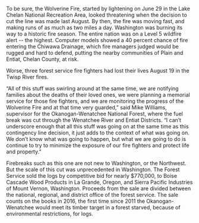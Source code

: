 To be sure, the Wolverine Fire, started by lightening on June 29 in the Lake Chelan National Recreation Area, looked threatening when the decision to cut the line was made last August. By then, the fire was moving fast, and making runs of as much as two miles a day. Washington was burning its way to a historic fire season. The entire nation was on a Level 5 wildfire alert -- the highest. Computer models showed a 40 percent chance of fire entering the Chiwawa Drainage, which fire managers judged would be rugged and hard to defend, putting the nearby communities of Plain and Entiat, Chelan County, at risk. 

Worse, three forest service fire fighters had lost their lives August 19 in the Twisp River fires. 

“All of this stuff was swirling around at the same time, we are notifying families about the deaths of their loved ones, we were planning a memorial service for those fire fighters, and we are monitoring the progress of the Wolverine Fire and at that time very guarded,” said Mike Williams, supervisor for the Okanogan-Wenatchee National Forest, where the fuel break was cut through the Wenatchee River and Entiat Districts. “I can’t underscore enough that all this stuff was going on at the same time as this contingency line decision, it just adds to the context of what was going on. We don’t know what was going to happen, but what we are going to do is continue to try to minimize the exposure of our fire fighters and protect life and property.”

Firebreaks such as this one are not new to Washington, or the Northwest. But the scale of this cut was unprecedented in Washington. The Forest Service sold the logs by competitive bid for nearly $770,000, to Boise Cascade Wood Products in La Grande, Oregon, and Sierra Pacific Industries of Mount Vernon, Washington. Proceeds from the sale are divided between the national, regional, and district office of the forest service. The sale counts on the books in 2016, the first time since 2011 the Okanogan-Wenatchee would meet its timber target in a forest starved, because of environmental restrictions, for logs. 